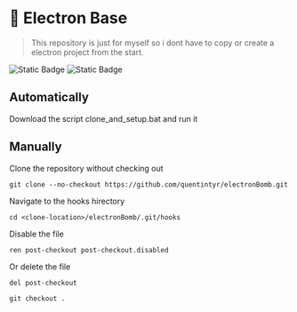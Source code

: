 # 🧱 Electron Base
> This repository is just for myself so i dont have to copy or create a electron project from the start.

![Static Badge](https://img.shields.io/badge/NPM%20Version-10.7.0-green)
![Static Badge](https://img.shields.io/badge/Electron%20Version-v31.1.0-blue)

## Automatically
Download the script clone_and_setup.bat and run it

## Manually
Clone the repository without checking out
```
git clone --no-checkout https://github.com/quentintyr/electronBomb.git
```
Navigate to the hooks hirectory
```
cd <clone-location>/electronBomb/.git/hooks
```
Disable the file
```
ren post-checkout post-checkout.disabled
```

Or delete the file
```
del post-checkout
```
```
git checkout .
```
